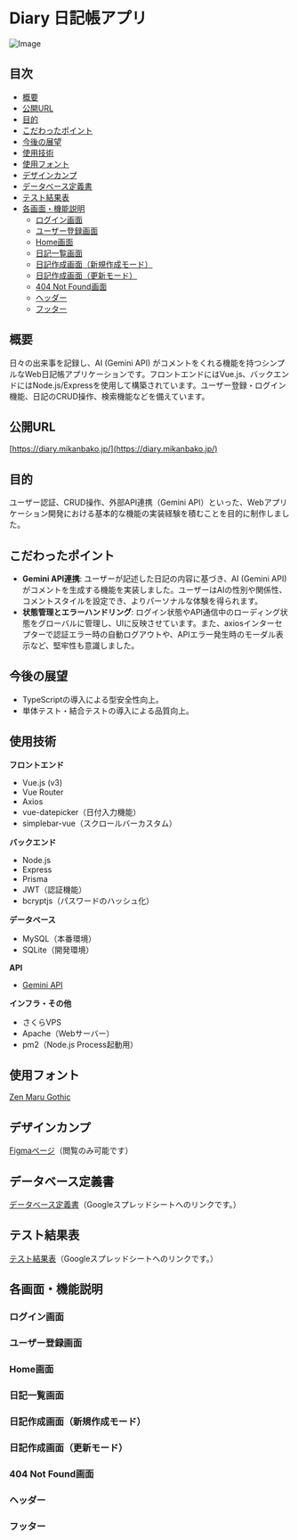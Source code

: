 # Diary 日記帳アプリ<!-- omit in toc -->
![Image](https://github.com/user-attachments/assets/0d779b3c-b6f0-4737-aa45-9423b815b7cc)

## 目次<!-- omit in toc -->
- [概要](#概要)
- [公開URL](#公開url)
- [目的](#目的)
- [こだわったポイント](#こだわったポイント)
- [今後の展望](#今後の展望)
- [使用技術](#使用技術)
- [使用フォント](#使用フォント)
- [デザインカンプ](#デザインカンプ)
- [データベース定義書](#データベース定義書)
- [テスト結果表](#テスト結果表)
- [各画面・機能説明](#各画面機能説明)
  - [ログイン画面](#ログイン画面)
  - [ユーザー登録画面](#ユーザー登録画面)
  - [Home画面](#home画面)
  - [日記一覧画面](#日記一覧画面)
  - [日記作成画面（新規作成モード）](#日記作成画面新規作成モード)
  - [日記作成画面（更新モード）](#日記作成画面更新モード)
  - [404 Not Found画面](#404-not-found画面)
  - [ヘッダー](#ヘッダー)
  - [フッター](#フッター)

## 概要
日々の出来事を記録し、AI (Gemini API) がコメントをくれる機能を持つシンプルなWeb日記帳アプリケーションです。フロントエンドにはVue.js、バックエンドにはNode.js/Expressを使用して構築されています。ユーザー登録・ログイン機能、日記のCRUD操作、検索機能などを備えています。

## 公開URL
[https://diary.mikanbako.jp/](https://diary.mikanbako.jp/)

## 目的
ユーザー認証、CRUD操作、外部API連携（Gemini API）といった、Webアプリケーション開発における基本的な機能の実装経験を積むことを目的に制作しました。

## こだわったポイント
* **Gemini API連携**: ユーザーが記述した日記の内容に基づき、AI (Gemini API) がコメントを生成する機能を実装しました。ユーザーはAIの性別や関係性、コメントスタイルを設定でき、よりパーソナルな体験を得られます。
* **状態管理とエラーハンドリング**: ログイン状態やAPI通信中のローディング状態をグローバルに管理し、UIに反映させています。また、axiosインターセプターで認証エラー時の自動ログアウトや、APIエラー発生時のモーダル表示など、堅牢性も意識しました。

## 今後の展望
* TypeScriptの導入による型安全性向上。
* 単体テスト・結合テストの導入による品質向上。

## 使用技術
**フロントエンド**
* Vue.js (v3)
* Vue Router
* Axios
* vue-datepicker（日付入力機能）
* simplebar-vue（スクロールバーカスタム）

**バックエンド**
* Node.js
* Express
* Prisma
* JWT（認証機能）
* bcryptjs（パスワードのハッシュ化）

**データベース**
* MySQL（本番環境）
* SQLite（開発環境）

**API**
* [Gemini API](https://ai.google.dev/api/generate-content?hl=ja#v1beta.models.generateContent)

**インフラ・その他**
* さくらVPS
* Apache（Webサーバー）
* pm2（Node.js Process起動用）

## 使用フォント
[Zen Maru Gothic](https://fonts.google.com/specimen/Zen+Maru+Gothic)

## デザインカンプ
[Figmaページ](https://www.figma.com/design/PM0PUujqI4QhWLHKSYZXlY/Diary-%E6%97%A5%E8%A8%98%E5%B8%B3%E3%82%A2%E3%83%97%E3%83%AA?node-id=0-1&t=YHTBa6kXNgUcqrsM-1)（閲覧のみ可能です）

## データベース定義書
[データベース定義書](https://docs.google.com/spreadsheets/d/1MvpjmFBf0TYdGGZldpBbFiIp7Ro0SINdkb1USx12AEs/edit?usp=sharing)（Googleスプレッドシートへのリンクです。）

## テスト結果表
[テスト結果表](https://docs.google.com/spreadsheets/d/1xSZY4r3QBzMDQ3fCB16fS5FFNCjj_AmNP8zL4zl5Ckg/edit?usp=sharing)（Googleスプレッドシートへのリンクです。）

## 各画面・機能説明
### ログイン画面
### ユーザー登録画面
### Home画面
### 日記一覧画面
### 日記作成画面（新規作成モード）
### 日記作成画面（更新モード）
### 404 Not Found画面
### ヘッダー
### フッター
